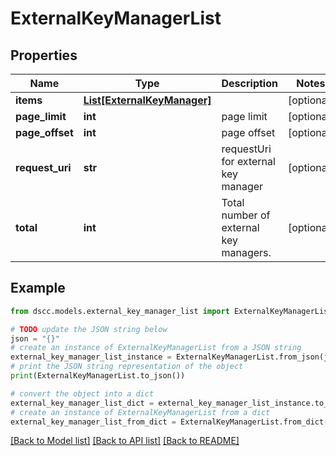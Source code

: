 # ExternalKeyManagerList


## Properties

Name | Type | Description | Notes
------------ | ------------- | ------------- | -------------
**items** | [**List[ExternalKeyManager]**](ExternalKeyManager.md) |  | [optional] 
**page_limit** | **int** | page limit | [optional] 
**page_offset** | **int** | page offset | [optional] 
**request_uri** | **str** | requestUri for external key manager | [optional] 
**total** | **int** | Total number of external key managers. | [optional] 

## Example

```python
from dscc.models.external_key_manager_list import ExternalKeyManagerList

# TODO update the JSON string below
json = "{}"
# create an instance of ExternalKeyManagerList from a JSON string
external_key_manager_list_instance = ExternalKeyManagerList.from_json(json)
# print the JSON string representation of the object
print(ExternalKeyManagerList.to_json())

# convert the object into a dict
external_key_manager_list_dict = external_key_manager_list_instance.to_dict()
# create an instance of ExternalKeyManagerList from a dict
external_key_manager_list_from_dict = ExternalKeyManagerList.from_dict(external_key_manager_list_dict)
```
[[Back to Model list]](../README.md#documentation-for-models) [[Back to API list]](../README.md#documentation-for-api-endpoints) [[Back to README]](../README.md)


